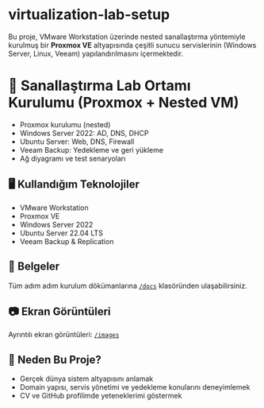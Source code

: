 # virtualization-lab-setup
Bu proje, VMware Workstation üzerinde nested sanallaştırma yöntemiyle kurulmuş bir **Proxmox VE** altyapısında çeşitli sunucu servislerinin (Windows Server, Linux, Veeam) yapılandırılmasını içermektedir.
# 🧱 Sanallaştırma Lab Ortamı Kurulumu (Proxmox + Nested VM)


- Proxmox kurulumu (nested)
- Windows Server 2022: AD, DNS, DHCP
- Ubuntu Server: Web, DNS, Firewall
- Veeam Backup: Yedekleme ve geri yükleme
- Ağ diyagramı ve test senaryoları

## 🖥️ Kullandığım Teknolojiler

- VMware Workstation
- Proxmox VE
- Windows Server 2022
- Ubuntu Server 22.04 LTS
- Veeam Backup & Replication

## 📁 Belgeler

Tüm adım adım kurulum dökümanlarına [`/docs`](./docs.md) klasöründen ulaşabilirsiniz.

## 📷 Ekran Görüntüleri

Ayrıntılı ekran görüntüleri: [`/images`](./images)

## 🧠 Neden Bu Proje?

- Gerçek dünya sistem altyapısını anlamak
- Domain yapısı, servis yönetimi ve yedekleme konularını deneyimlemek
- CV ve GitHub profilimde yeteneklerimi göstermek
